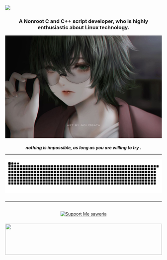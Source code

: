    <img src="https://readme-typing-svg.herokuapp.com/?font=Righteous&size=50&center=true&vCenter=true&width=10/10&height=70&duration=4000&lines=Hi+There!+👋;+I'm+ILLUMI!;" />
</h1>
<h3 align="center">A Nonroot C and C++ script developer, who is highly enthusiastic about Linux technology. </h3>

![git text](/IFS.png)

<h5 align="center">nothing is impossible, as long as you are willing to try . <hr/>

![gif ular](https://github.com/Betrix-ID/Betrix-ID/blob/output/github-contribution-grid-snake.svg)

###
<hr/>
<br/>
<div align="center">
<a href='https://ko-fi.com/illumi666' target='_blank'><img height='64' style='border:0px;height:64px;' src='https://saweria.co/Uniccc' border='0' alt='Support Me saweria' /></a>

###
<img src="https://raw.githubusercontent.com/matfantinel/matfantinel/master/waves.svg" width="100%" height="100">
